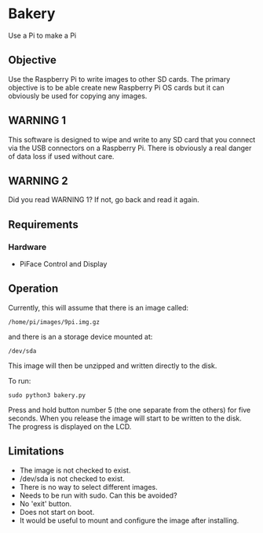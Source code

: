 # Bakery

Use a Pi to make a Pi

## Objective

Use the Raspberry Pi to write images to other SD cards. The primary objective
is to be able create new Raspberry Pi OS cards but it can obviously be used for
copying any images.

## WARNING 1

This software is designed to wipe and write to any SD card that you connect via
the USB connectors on a Raspberry Pi. There is obviously a real danger of data
loss if used without care.

## WARNING 2

Did you read WARNING 1? If not, go back and read it again.

## Requirements

### Hardware

* PiFace Control and Display

## Operation

Currently, this will assume that there is an image called:

    /home/pi/images/9pi.img.gz

and there is an a storage device mounted at:

    /dev/sda

This image will then be unzipped and written directly to the disk.

To run:

    sudo python3 bakery.py

Press and hold button number 5 (the one separate from the others) for five
seconds. When you release the image will start to be written to the disk.
The progress is displayed on the LCD.

## Limitations

* The image is not checked to exist.
* /dev/sda is not checked to exist.
* There is no way to select different images.
* Needs to be run with sudo. Can this be avoided?
* No 'exit' button.
* Does not start on boot.
* It would be useful to mount and configure the image after installing.
